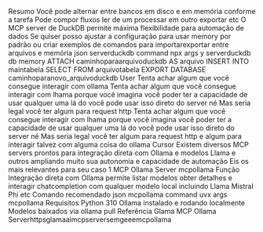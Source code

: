  Resumo
 Você pode alternar entre bancos em disco e em memória conforme a tarefa
 Pode compor fluxos ler de um processar em outro exportar etc
 O MCP server de DuckDB permite máxima flexibilidade para automação de dados
Se quiser posso ajustar a configuração para usar memory por padrão ou criar exemplos de comandos para importarexportar entre arquivos e memória
json
serverduckdb 
command npx
args y serverduckdb db memory
ATTACH caminhoparaarquivoduckdb AS arquivo
INSERT INTO maintabela SELECT  FROM arquivotabela
EXPORT DATABASE caminhoparanovo_arquivoduckdb
User
Tenta achar algum que você consegue interagir com ollama Tenta achar algum que você consegue interagir com lhama porque você imagina você poder ter a capacidade de usar qualquer uma lá do você pode usar isso direto do server né Mas seria legal você ter algum para request http Tenta achar algum que você consegue interagir com lhama porque você imagina você poder ter a capacidade de usar qualquer uma lá do você pode usar isso direto do server né Mas seria legal você ter algum para request http e algum para interagir talvez com alguma coisa do ollama
Cursor
 Existem diversos MCP servers prontos para integração direta com Ollama e modelos Llama e outros ampliando muito sua autonomia e capacidade de automação Eis os mais relevantes para seu caso
 1 MCP Ollama Server mcpollama
 Função Integração direta com Ollama permite listar modelos obter detalhes e interagir chatcompletion com qualquer modelo local incluindo Llama Mistral Phi etc
 Comando recomendado
json
mcpollama 
command uvx
args mcpollama
 Requisitos
 Python 310
 Ollama instalado e rodando localmente
 Modelos baixados via ollama pull
 Referência Glama MCP Ollama Serverhttpsglamaaimcpserversemgeeemcpollama